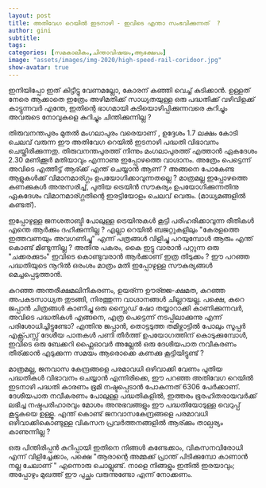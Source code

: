 ```yaml
---
layout: post
title: അതിവേഗ റെയിൽ ഇടനാഴി - ഇവിടെ എന്താ സംഭവിക്കുന്നത്  ?
author: gini
subtitle: 
tags: 
categories: [സമകാലീകം,ചിന്താവിഷയം,ആക്ഷേപം]
image: "assets/images/img-2020/high-speed-rail-coridoor.jpg"
show-avatar: true
---
```


ഇനിയിപ്പോ ഇത് കിട്ടീട്ടു വേണമല്ലോ, കോരന് കഞ്ഞി വെച്ച് കുടിക്കാൻ. ഉള്ളത് നേരെ ആക്കാതെ ഇത്രേം അഴിമതിക്ക് സാധ്യതയുള്ള ഒരു പദ്ധതിക്ക് വഴിവിളക്ക് കാട്ടുന്നവർ എന്തേ, ഇതിന്റെ ഭാഗമായി കുടിയൊഴിപ്പിക്കുന്നവരെ കുറിച്ചും അവരുടെ നോവുകളെ കുറിച്ചും ചിന്തിക്കുന്നില്ല ?

തിരുവനന്തപുരം മുതൽ മംഗലാപുരം വരെയാണ് , ഉദ്ദേശം 1.7 ലക്ഷം കോടി ചെലവ് വരുന്ന ഈ അതിവേഗ റെയിൽ ഇടനാഴി പദ്ധതി വിഭാവനം ചെയ്തിരിക്കുന്നതു. തിരുവനന്തപുരത്ത് നിന്നും മംഗലാപുരത്ത് എത്താൻ ഏകദേശം 2.30 മണിക്കൂർ മതിയാവും എന്നാണു ഇപ്പോഴത്തെ വാഗ്ദാനം. അത്രേം പെട്ടെന്ന് അവിടെ എത്തീട്ട് ആര്ക്ക് എന്ത് ചെയ്യാൻ ആണ് ? അങ്ങനെ പോകേണ്ട ആളുകൾക്ക് വിമാനമാര്ഗ്ഗം ഉപയോഗിക്കാവുന്നതല്ലെ ? മാത്രമല്ല ഇപ്പോഴത്തെ കണക്കുകൾ അനുസരിച്ച്, പുതിയ ട്രെയിൻ സൗകര്യം ഉപയോഗിക്കുന്നതിനു ഏകദേശം വിമാനമാര്ഗ്ഗതിന്റെ ഇരട്ടിയോളം ചെലവ് വെരും. (മാധ്യമങ്ങളിൽ കണ്ടത്).

ഇപ്പോഴുള്ള ജനശതാബ്ദി പോലുള്ള ട്രെയിനുകൾ കൂട്ടി പരിഹരിക്കാവുന്ന രീതികൾ എന്തെ ആർക്കും ദഹിക്കുന്നില്ല ? എല്ലാ റെയിൽ ബജറ്റുകളിലും "കേരളത്തെ ഇത്തവണയും അവഗണിച്ചു" എന്ന് പത്രങ്ങൾ വിളിച്ചു പറയുമ്പോൾ ആരും എന്ത് കൊണ്ട് മിണ്ടുന്നില്ല ? അതിനു പകരം, കൈ ഇട്ടു വാരാൻ പറ്റുന്ന ഒരു "ചക്കരക്കുടം" ഇവിടെ കൊണ്ടുവരാൻ ആർക്കാണ്  ഇത്ര തിടുക്കം ? ഈ പറഞ്ഞ പദ്ധതിയുടെ നൂറിൽ ഒരംശം മാത്രം മതി ഇപ്പോഴുള്ള സൗകര്യങ്ങൾ മെച്ചപ്പെടുത്താൻ. 

കുറഞ്ഞ അന്തരീക്ഷമലിനീകരണം, ഉയര്ന്ന ഊര്ജ്ജ-ക്ഷമത, കുറഞ്ഞ അപകടസാധ്യത തുടങ്ങി, നിരത്തുന്ന വാഗ്ദാനങ്ങൾ ചില്ലറയല്ല. പക്ഷെ, കുറെ ജപ്പാൻ ചിത്രങ്ങൾ കാണിച്ചു ഒരു സ്ലൈഡ് ഷോ തയ്യാറാക്കി കാണിക്കുന്നവർ, അവിടെ പദ്ധതികൾ എങ്ങനെ, എത്ര പെട്ടെന്ന് നടപ്പിലാക്കുന്നു എന്ന്  പരിശോധിച്ചിട്ടുണ്ടോ? എന്തിനു ജപ്പാൻ, തൊട്ടടുത്ത തമിഴ്നാട്ടിൽ പോലും സൂപ്പർ എക്സ്പ്രസ്സ്‌ ദേശീയ പാതകൾ പണി തീർത്ത്  ഉപയോഗത്തിന് കൊടുക്കുമ്പോൾ, ഇവിടെ ഒരു ബേക്കറി ഫ്ലൈഓവർ അല്ലേൽ ഒരു ദേശീയപാത നവീകരണം തീര്ക്കാൻ എടുക്കുന്ന സമയം ആരൊക്കെ കണക്കു കൂട്ടിയിട്ടുണ്ട് ?

മാത്രമല്ല, ജനവാസ കേന്ദ്രങ്ങളെ പരമാവധി ഒഴിവാക്കി വേണം പുതിയ പദ്ധതികൾ വിഭാവനം ചെയ്യാൻ എന്നിരിക്കെ, ഈ പറഞ്ഞ അതിവേഗ റെയിൽ ഇടനാഴി പദ്ധതി കാരണം ഭൂമി നഷ്ടപ്പെടാൻ പോകുന്നത് 6306 പേർക്കാണ്. ദേശീയപാത നവീകരണം പോലുള്ള പദ്ധതികളിൽ, ഇത്തരം ഭൂരഹിതരായവർക്ക് ലഭിച്ച നഷ്ടപരിഹാരവും മോശം അനുഭവങ്ങളും ഈ പദ്ധതിയോടുള്ള വെറുപ്പ്‌ കൂട്ടുകയെ ഉള്ളൂ. എന്ത് കൊണ്ട് ജനവാസകേന്ദ്രങ്ങളെ പരമാവധി ഒഴിവാക്കികൊണ്ടുള്ള വികസന പ്രവർത്തനങ്ങളിൽ ആര്ക്കും താല്പര്യം കാണുന്നില്ല ?

ഒരു പിന്തിരിപ്പൻ കുറിപ്പായി ഇതിനെ നിങ്ങൾ കണ്ടേക്കാം, വികസനവിരോധി എന്ന് വിളിച്ചേക്കാം, പക്ഷെ "ആരാന്റെ അമ്മക്ക് പ്രാന്ത് പിടിക്കുമ്പോ കാണാൻ നല്ല ചേലാണ് " എന്നൊരു ചൊല്ലുണ്ട്. നാളെ നിങ്ങളും ഇതിൽ ഇരയാവും; അപ്പോഴും മുഖത്ത് ഈ പുച്ഛം വരുന്നുണ്ടോ എന്ന് നോക്കണം.

